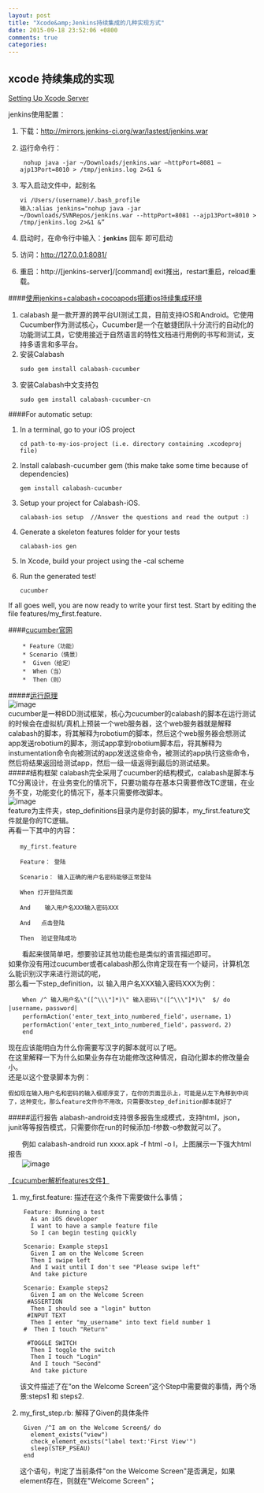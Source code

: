 ```yaml
---
layout: post
title: "Xcode&amp;Jenkins持续集成的几种实现方式"
date: 2015-09-18 23:52:06 +0800
comments: true
categories: 
---
```

## xcode 持续集成的实现
[Setting Up Xcode Server](https://developer.apple.com/library/ios/documentation/IDEs/Conceptual/xcode_guide-continuous_integration/adopt_continuous_integration.html#//apple_ref/doc/uid/TP40013292-CH3-SW1)


jenkins使用配置：  

1. 下载：http://mirrors.jenkins-ci.org/war/lastest/jenkins.war  
2. 运行命令行：  

	```
 	 nohup java -jar ~/Downloads/jenkins.war —httpPort=8081 —ajp13Port=8010 > /tmp/jenkins.log 2>&1 &
	```  
3. 写入启动文件中，起别名  

	```
	vi /Users/(username)/.bash_profile  
	输入:alias jenkins="nohup java -jar ~/Downloads/SVNRepos/jenkins.war --httpPort=8081 --ajp13Port=8010 > /tmp/jenkins.log 2>&1 &”  
	```  
4. 启动时，在命令行中输入：**`jenkins`** 回车  即可启动
5. 访问：http://127.0.0.1:8081/
6. 重启：http://[jenkins-server]/[command] exit推出，restart重启，reload重载。

####[使用jenkins+calabash+cocoapods搭建ios持续集成环境](http://blog.csdn.net/zangcw/article/details/25299243)

1. calabash  是一款开源的跨平台UI测试工具，目前支持iOS和Android。它使用Cucumber作为测试核心，Cucumber是一个在敏捷团队十分流行的自动化的功能测试工具，它使用接近于自然语言的特性文档进行用例的书写和测试，支持多语言和多平台。
2. 安装Calabash  
	```
	sudo gem install calabash-cucumber
	```
3. 安装Calabash中文支持包  
	```
	sudo gem install calabash-cucumber-cn
	```

####For automatic setup:      

1. In a terminal, go to your iOS project  
	```
	cd path-to-my-ios-project (i.e. directory containing .xcodeproj file)
	```  
2. Install calabash-cucumber gem (this make take some time because of dependencies)  
	```
	gem install calabash-cucumber
	```
3. Setup your project for Calabash-iOS.  
	```
	calabash-ios setup  //Answer the questions and read the output :)
	```
4. Generate a skeleton features folder for your tests  
	```
	calabash-ios gen
	```
5. In Xcode, build your project using the -cal scheme

6. Run the generated test!  
	```
	cucumber
	```

If all goes well, you are now ready to write your first test. Start by editing the file features/my_first.feature.

####[cucumber官网](https://cukes.info/)   

		* Feature（功能）  
		* Scenario（情景）  
		*  Given（给定）  
		*  When（当）  
		*  Then（则） 
#####[运行原理](http://www.educity.cn/se/619226.html)  
![image](http://img.educity.cn/img_7/262/2013122000/125005907.jpg)  
cucumber是一种BDD测试框架，核心为cucumber的calabash的脚本在运行测试的时候会在虚拟机/真机上预装一个web服务器，这个web服务器就是解释calabash的脚本，将其解释为robotium的脚本，然后这个web服务器会想测试app发送robotium的脚本，测试app拿到robotium脚本后，将其解释为instumentation命令向被测试的app发送这些命令，被测试的app执行这些命令，然后将结果返回给测试app，然后一级一级返得到最后的测试结果。    
#####结构框架
calabash完全采用了cucumber的结构模式，calabash是脚本与TC分离设计，在业务变化的情况下，只要功能存在基本只需要修改TC逻辑，在业务不变，功能变化的情况下，基本只需要修改脚本。   
![image](http://img.educity.cn/img_7/262/2013122000/126005907.jpg)  
feature为主件夹，step_definitions目录内是你封装的脚本，my_first.feature文件就是你的TC逻辑。  
再看一下其中的内容：

	　　my_first.feature
	
	　　Feature： 登陆
	
	　　Scenario： 输入正确的用户名密码能够正常登陆
	
	　　When 打开登陆页面
	
	　　And    输入用户名XXX输入密码XXX
	
	　　And   点击登陆
	
	　　Then  验证登陆成功

　　看起来很简单吧，想要验证其他功能也是类似的语言描述即可。  
如果你没有用过cucumber或者calabash那么你肯定现在有一个疑问，计算机怎么能识别汉字来进行测试的呢，  
那么看一下step_definition，以 输入用户名XXX输入密码XXX为例：

		When /^ 输入用户名\"([^\\\"]*)\" 输入密码\"([^\\\"]*)\"  $/ do |username，password|
		performAction('enter_text_into_numbered_field'，username，1)
		performAction('enter_text_into_numbered_field'，password，2)
		end
现在应该能明白为什么你需要写汉字的脚本就可以了吧。  
在这里解释一下为什么如果业务存在功能修改这种情况，自动化脚本的修改量会小。  
还是以这个登录脚本为例：

	假如现在输入用户名和密码的输入框顺序变了，在你的页面显示上，可能是从左下角移到中间了，这种变化，那么feature文件你不用改，只需要改step_definition脚本就好了
#####运行报告
alabash-android支持很多报告生成模式，支持html，json，junit等等报告模式，只需要你在run的时候添加-f参数-o参数就可以了。

　　例如 calabash-android run xxxx.apk -f html -o l，上图展示一下强大html报告  
　　![image](http://img.educity.cn/img_7/262/2013122000/127005907.jpg)

[【cucumber解析features文件】](http://blog.csdn.net/qs_csu/article/details/9000262) 		
1. my_first.feature: 描述在这个条件下需要做什么事情；

		Feature: Running a test  
		  As an iOS developer  
		  I want to have a sample feature file  
		  So I can begin testing quickly  
		  
		Scenario: Example steps1  
		  Given I am on the Welcome Screen  
		  Then I swipe left  
		  And I wait until I don't see "Please swipe left"  
		  And take picture  
		  
		Scenario: Example steps2  
		  Given I am on the Welcome Screen  
		 #ASSERTION  
		  Then I should see a "login" button  
		 #INPUT TEXT  
		  Then I enter "my_username" into text field number 1  
		#  Then I touch "Return"  
		  
		 #TOGGLE SWITCH  
		  Then I toggle the switch  
		  Then I touch "Login"  
		  And I touch "Second"  
		  And take picture  
	该文件描述了在“on the Welcome Screen”这个Step中需要做的事情，两个场景:steps1 和 steps2. 

2. my_first_step.rb: 解释了Given的具体条件

		Given /^I am on the Welcome Screen$/ do  
		  element_exists("view")  
		  check_element_exists("label text:'First View'")  
		  sleep(STEP_PSEAU)  
		end
	这个语句，判定了当前条件"on the Welcome Screen"是否满足，如果element存在，则就在"Welcome Screen"；